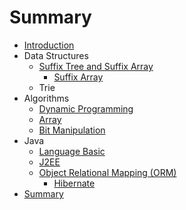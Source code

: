 # Summary

* [Introduction](README.md)
* Data Structures
   * [Suffix Tree and Suffix Array](suffix_tree_and_suffix_array.md)
       * [Suffix Array](suffix_array.md)
   * Trie
* Algorithms
   * [Dynamic Programming](dynamic_programming.md)
   * [Array](array.md)
   * [Bit Manipulation](bit_manipulation.md)
* Java
   * [Language Basic](java_language_specification.md)
   * [J2EE](j2ee.md)
   * [Object Relational Mapping (ORM)](object_relational_mapping.md)
       * [Hibernate](hibernate.md)
* [Summary](SUMMARY.md)

